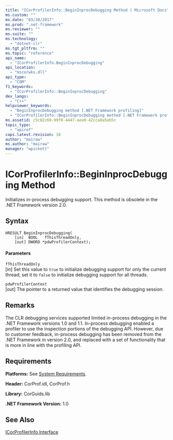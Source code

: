 ```yaml
---
title: "ICorProfilerInfo::BeginInprocDebugging Method | Microsoft Docs"
ms.custom: ""
ms.date: "03/30/2017"
ms.prod: ".net-framework"
ms.reviewer: ""
ms.suite: ""
ms.technology: 
  - "dotnet-clr"
ms.tgt_pltfrm: ""
ms.topic: "reference"
api_name: 
  - "ICorProfilerInfo.BeginInprocDebugging"
api_location: 
  - "mscorwks.dll"
api_type: 
  - "COM"
f1_keywords: 
  - "ICorProfilerInfo::BeginInprocDebugging"
dev_langs: 
  - "C++"
helpviewer_keywords: 
  - "BeginInprocDebugging method [.NET Framework profiling]"
  - "ICorProfilerInfo::BeginInprocDebugging method [.NET Framework profiling]"
ms.assetid: c5c82c69-99f8-4447-aee0-42cca0a5eb5c
topic_type: 
  - "apiref"
caps.latest.revision: 16
author: "mairaw"
ms.author: "mairaw"
manager: "wpickett"
---
```

# ICorProfilerInfo::BeginInprocDebugging Method
Initializes in-process debugging support. This method is obsolete in the .NET Framework version 2.0.  
  
## Syntax  
  
```  
HRESULT BeginInprocDebugging(  
    [in]  BOOL   fThisThreadOnly,  
    [out] DWORD *pdwProfilerContext);  
```  
  
#### Parameters  
 `fThisThreadOnly`  
 [in] Set this value to `true` to initialize debugging support for only the current thread; set it to `false` to initialize debugging support for all threads.  
  
 `pdwProfilerContext`  
 [out] The pointer to a returned value that identifies the debugging session.  
  
## Remarks  
 The CLR debugging services supported limited in-process debugging in the .NET Framework versions 1.0 and 1.1. In-process debugging enabled a profiler to use the inspection portions of the debugging API. However, due to customer feedback, in-process debugging has been removed from the .NET Framework in version 2.0, and replaced with a set of functionality that is more in line with the profiling API.  
  
## Requirements  
 **Platforms:** See [System Requirements](../../../../docs/framework/get-started/system-requirements.md).  
  
 **Header:** CorProf.idl, CorProf.h  
  
 **Library:** CorGuids.lib  
  
 **.NET Framework Version:** 1.0  
  
## See Also  
 [ICorProfilerInfo Interface](../../../../docs/framework/unmanaged-api/profiling/icorprofilerinfo-interface.md)